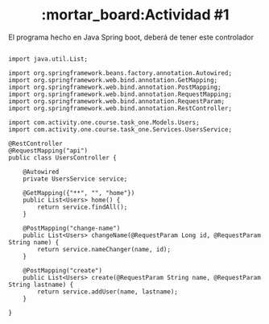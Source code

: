 <h1 align="center"> :mortar_board:Actividad #1</h1>

El programa hecho en Java Spring boot, deberá de tener este controlador


```java, package com.activity.one.course.task_one.Controllers;

import java.util.List;

import org.springframework.beans.factory.annotation.Autowired;
import org.springframework.web.bind.annotation.GetMapping;
import org.springframework.web.bind.annotation.PostMapping;
import org.springframework.web.bind.annotation.RequestMapping;
import org.springframework.web.bind.annotation.RequestParam;
import org.springframework.web.bind.annotation.RestController;

import com.activity.one.course.task_one.Models.Users;
import com.activity.one.course.task_one.Services.UsersService;

@RestController
@RequestMapping("api")
public class UsersController {

    @Autowired
    private UsersService service;

    @GetMapping({"**", "", "home"})
    public List<Users> home() {
        return service.findAll();
    }

    @PostMapping("change-name")
    public List<Users> changeName(@RequestParam Long id, @RequestParam String name) {
        return service.nameChanger(name, id);
    }

    @PostMapping("create")
    public List<Users> create(@RequestParam String name, @RequestParam String lastname) {
        return service.addUser(name, lastname);
    }

}
```

